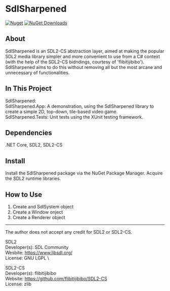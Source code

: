 # SdlSharpened
[![Nuget](https://img.shields.io/nuget/v/SdlSharpened)](https://www.nuget.org/packages/SdlSharpened/)
[![NuGet Downloads](https://img.shields.io/nuget/dt/SdlSharpened.svg)](https://www.nuget.org/packages/SdlSharpened/)

About
---
SdlSharpened is an SDL2-CS abstraction layer, aimed at making the popular SDL2 media library simpler and more convenient to use from a C# context (with the help of the SDL2-CS bidndings, courtesy of 'flibitijibibo'). SdlSharpened aims to do this without removing all but the most arcane and unnecessary of functionalities.

In This Project
---
SdlSharpened: \
SdlSharpened.App: A demonstration, using the SdlSharpened library to create a simple 2D, top-down, tile-based video game. \
SdlSharpened.Tests: Unit tests using the XUnit testing framework.

Dependencies
---
.NET Core, SDL2, SDL2-CS

Install
---
Install the SdlSharpened package via the NuGet Package Manager.
Acquire the SDL2 runtime libraries.

How to Use
---
1. Create and SdlSystem object
2. Create a Window onject
3. Create a Renderer object

---
The author does not accept any credit for SDL2 or SDL2-CS.

SDL2 \
Developer(s): SDL Community \
Wesbite: https://www.libsdl.org/ \
License: GNU LGPL \

SDL2-CS \
Developer(s): flibitijibibo \
Website: https://github.com/flibitijibibo/SDL2-CS \
License: zlib
